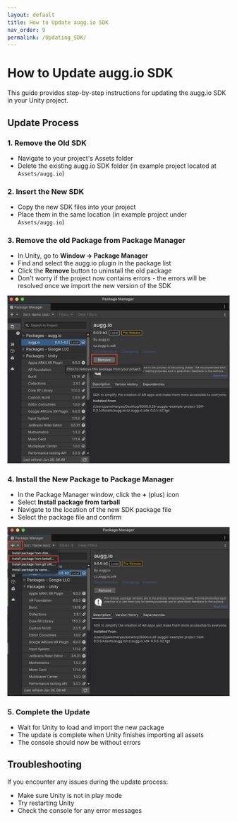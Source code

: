 ```yaml
---
layout: default
title: How to Update augg.io SDK
nav_order: 9
permalink: /Updating_SDK/
---
```


# How to Update augg.io SDK

This guide provides step-by-step instructions for updating the augg.io SDK in your Unity project.

## Update Process

### 1. Remove the Old SDK

- Navigate to your project's Assets folder
- Delete the existing augg.io SDK folder (in example project located at `Assets/augg.io`)

### 2. Insert the New SDK

- Copy the new SDK files into your project
- Place them in the same location (in example project under `Assets/augg.io`)

### 3. Remove the old Package from Package Manager

- In Unity, go to **Window → Package Manager**
- Find and select the augg.io plugin in the package list
- Click the **Remove** button to uninstall the old package
- Don't worry if the project now contains errors - the errors will be resolved once we import the new version of the SDK

![Removing augg.io plugin](/images/img_updating_sdk/img1.png)

### 4. Install the New Package to Package Manager

- In the Package Manager window, click the **+** (plus) icon
- Select **Install package from tarball**
- Navigate to the location of the new SDK package file
- Select the package file and confirm

![Selecting Install package from tarball](/images/img_updating_sdk/img2.png)


### 5. Complete the Update

- Wait for Unity to load and import the new package
- The update is complete when Unity finishes importing all assets
- The console should now be without errors

## Troubleshooting

If you encounter any issues during the update process:
- Make sure Unity is not in play mode
- Try restarting Unity
- Check the console for any error messages